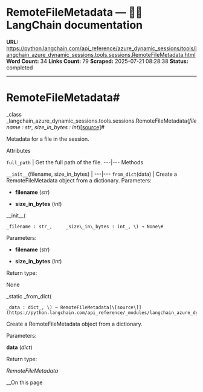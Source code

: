 # RemoteFileMetadata — 🦜🔗 LangChain  documentation

**URL:** https://python.langchain.com/api_reference/azure_dynamic_sessions/tools/langchain_azure_dynamic_sessions.tools.sessions.RemoteFileMetadata.html
**Word Count:** 34
**Links Count:** 79
**Scraped:** 2025-07-21 08:28:38
**Status:** completed

---

# RemoteFileMetadata\#

_class _langchain\_azure\_dynamic\_sessions.tools.sessions.RemoteFileMetadata\(_filename : str_, _size\_in\_bytes : int_\)[\[source\]](https://python.langchain.com/api_reference/_modules/langchain_azure_dynamic_sessions/tools/sessions.html#RemoteFileMetadata)\#     

Metadata for a file in the session.

Attributes

`full_path` | Get the full path of the file.   ---|---      Methods

`__init__`\(filename, size\_in\_bytes\) |    ---|---   `from_dict`\(data\) | Create a RemoteFileMetadata object from a dictionary.      Parameters:     

  * **filename** \(_str_\)

  * **size\_in\_bytes** \(_int_\)

\_\_init\_\_\(

    _filename : str_,     _size\_in\_bytes : int_, \) → None\#     

Parameters:     

  * **filename** \(_str_\)

  * **size\_in\_bytes** \(_int_\)

Return type:     

None

_static _from\_dict\(

    _data : dict_, \) → RemoteFileMetadata[\[source\]](https://python.langchain.com/api_reference/_modules/langchain_azure_dynamic_sessions/tools/sessions.html#RemoteFileMetadata.from_dict)\#     

Create a RemoteFileMetadata object from a dictionary.

Parameters:     

**data** \(_dict_\)

Return type:     

_RemoteFileMetadata_

__On this page